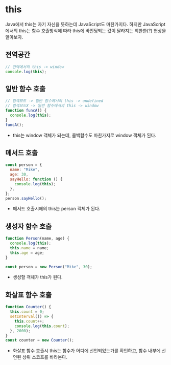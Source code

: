 # this

Java에서 this는 자기 자신을 뜻하는데 JavaScript도 마찬가지다. 하지만 JavaScript에서의 this는 함수 호출방식에 따라 this에 바인딩되는 값이 달라지는 희한한(?) 현상을 알아보자.

## 전역공간

```javascript
// 전역에서의 this -> window
console.log(this);
```

## 일반 함수 호출

```javascript
// 엄격모드 -> 일반 함수에서의 this -> undefined
// 엄격모드X -> 일반 함수에서의 this -> window
function funcA() {
  console.log(this);
}
funcA();
```

- this는 window 객체가 되는데, 콜백함수도 마찬가지로 window 객체가 된다.

## 메서드 호출

```javascript
const person = {
  name: "Mike",
  age: 30,
  sayHello: function () {
    console.log(this);
  },
};
person.sayHello();
```

- 메서드 호출시에의 this는 person 객체가 된다.

## 생성자 함수 호출

```javascript
function Person(name, age) {
  console.log(this);
  this.name = name;
  this.age = age;
}

const person = new Person("Mike", 30);
```

- 생성할 객체가 this가 된다.

## 화살표 함수 호출

```javascript
function Counter() {
  this.count = 0;
  setInterval(() => {
    this.count++;
    console.log(this.count);
  }, 2000);
}
const counter = new Counter();
```

- 화살표 함수 호출시 this는 함수가 어디에 선언되었는가를 확인하고, 함수 내부에 선언된 상위 스코프를 바라본다.
